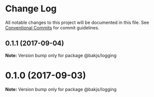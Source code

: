 # Change Log

All notable changes to this project will be documented in this file.
See [Conventional Commits](https://conventionalcommits.org) for commit guidelines.

<a name="0.1.1"></a>
## 0.1.1 (2017-09-04)




**Note:** Version bump only for package @bakjs/logging

<a name="0.1.0"></a>
# 0.1.0 (2017-09-03)




**Note:** Version bump only for package @bakjs/logging
